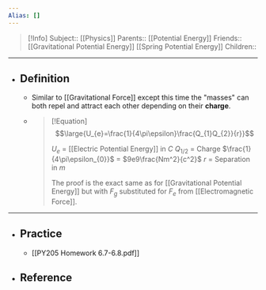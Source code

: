 ```yaml
---
Alias: []
---
```

> [!Info]
> Subject:: [[Physics]]
> Parents:: [[Potential Energy]]
> Friends:: [[Gravitational Potential Energy]] [[Spring Potential Energy]]
> Children:: 
---
- ## Definition
	- Similar to [[Gravitational Force]] except this time the "masses" can both repel and attract each other depending on their **charge**.
	- > [!Equation]
	  > $$\large{U_{e}=\frac{1}{4\pi\epsilon}\frac{Q_{1}Q_{2}}{r}}$$
	  > 
	  > $U_{e}$ = [[Electric Potential Energy]] in $C$
	  > $Q_{1/2}$ = Charge
	  > $\frac{1}{4\pi\epsilon_{0}}$ = $9e9\frac{Nm^2}{c^2}$
	  > $r$ = Separation in $m$
	  > 
	  > The proof is the exact same as for [[Gravitational Potential Energy]] but with $F_{g}$ substituted for $F_{e}$ from [[Electromagnetic Force]].
---
- ## Practice
	- [[PY205 Homework 6.7-6.8.pdf]]
- ## Reference